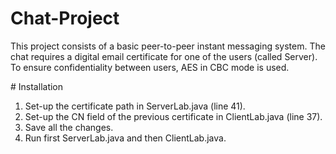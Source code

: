 ﻿# Chat-Project

This project consists of a basic peer-to-peer instant messaging system. The chat requires a digital email certificate for one of the users (called Server). 
To ensure confidentiality between users, AES in CBC mode is used.

﻿# Installation

 1. Set-up the certificate path in ServerLab.java (line 41).
 2. Set-up the CN field of the previous certificate in ClientLab.java (line 37).
 3. Save all the changes.
 4. Run first ServerLab.java and then ClientLab.java.





